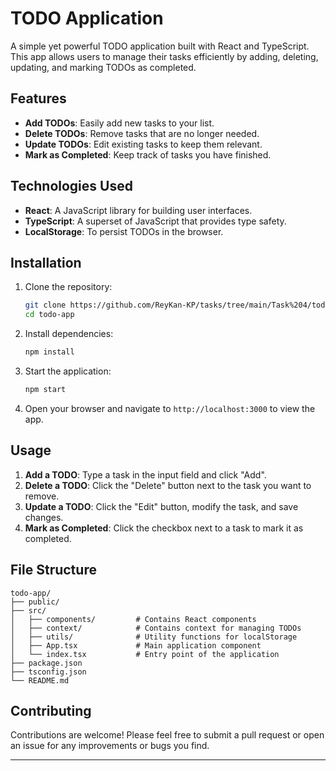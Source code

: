 
# TODO Application

A simple yet powerful TODO application built with React and TypeScript. This app allows users to manage their tasks efficiently by adding, deleting, updating, and marking TODOs as completed.

## Features

- **Add TODOs**: Easily add new tasks to your list.
- **Delete TODOs**: Remove tasks that are no longer needed.
- **Update TODOs**: Edit existing tasks to keep them relevant.
- **Mark as Completed**: Keep track of tasks you have finished.

## Technologies Used

- **React**: A JavaScript library for building user interfaces.
- **TypeScript**: A superset of JavaScript that provides type safety.
- **LocalStorage**: To persist TODOs in the browser.

## Installation

1. Clone the repository:

   ```bash
   git clone https://github.com/ReyKan-KP/tasks/tree/main/Task%204/todo-app.git
   cd todo-app
   ```

2. Install dependencies:

   ```bash
   npm install
   ```

3. Start the application:

   ```bash
   npm start
   ```

4. Open your browser and navigate to `http://localhost:3000` to view the app.

## Usage

1. **Add a TODO**: Type a task in the input field and click "Add".
2. **Delete a TODO**: Click the "Delete" button next to the task you want to remove.
3. **Update a TODO**: Click the "Edit" button, modify the task, and save changes.
4. **Mark as Completed**: Click the checkbox next to a task to mark it as completed.

## File Structure

```
todo-app/
├── public/
├── src/
│   ├── components/         # Contains React components
│   ├── context/            # Contains context for managing TODOs
│   ├── utils/              # Utility functions for localStorage
│   ├── App.tsx             # Main application component
│   └── index.tsx           # Entry point of the application
├── package.json
├── tsconfig.json
└── README.md
```

## Contributing

Contributions are welcome! Please feel free to submit a pull request or open an issue for any improvements or bugs you find.



---